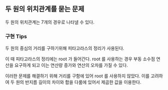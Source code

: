 ## 두 원의 위치관계를 묻는 문제

두 원의 위치관계는 7개의 경우로 나타낼 수 있다.


### 구현 Tips

두 원의 중심의 거리를 구하기위해 피타고라스의 정리가 사용된다.

이 때 피타고라스의 정리에는 root 가 들어간다. root 를 사용하는 경우 부동 소수점 연산을 요구하게 되고 이는 연산량 증가와 연산의 오차를 가질 수 있다.

이러한 문제를 해결하기 위해 거리를 구함에 있어 root 를 사용하지 않았다. 이를 고려하여 두 원의 반지름 길이의 차이와 합을 다룸에 있어서 제곱한 값을 이용한다.
